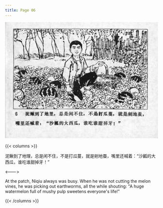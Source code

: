 ```yaml
---
title: Page 06
---
```


![niqiu page](./../../images/niqiu/seifert0397_nqkg_0010_006.jpg)

{{< columns >}}

泥鳅到了地理，总是闲不住，不是打瓜蔓，就是剜地蚕，嘴里还喊着：“沙瓤的大西瓜，谁吃谁甜掉牙！”

<--->

At the patch, Niqiu always was busy. When he was not cutting the melon vines, he was picking out earthworms, all the while shouting: "A huge watermelon full of mushy pulp sweetens everyone's life!"

{{< /columns >}}
